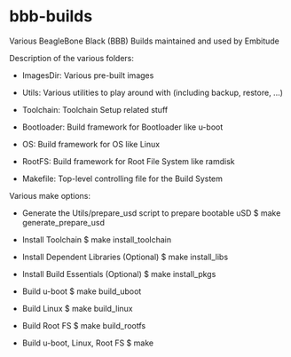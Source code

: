 # bbb-builds
Various BeagleBone Black (BBB) Builds maintained and used by Embitude

Description of the various folders:

+ ImagesDir: Various pre-built images
+ Utils: Various utilities to play around with (including backup, restore, ...)
+ Toolchain: Toolchain Setup related stuff
+ Bootloader: Build framework for Bootloader like u-boot
+ OS: Build framework for OS like Linux
+ RootFS: Build framework for Root File System like ramdisk

+ Makefile: Top-level controlling file for the Build System

Various make options:

+ Generate the Utils/prepare_usd script to prepare bootable uSD
$ make generate_prepare_usd

+ Install Toolchain
$ make install_toolchain

+ Install Dependent Libraries (Optional)
$ make install_libs

+ Install Build Essentials (Optional)
$ make install_pkgs

+ Build u-boot
$ make build_uboot

+ Build Linux
$ make build_linux

+ Build Root FS
$ make build_rootfs

+ Build u-boot, Linux, Root FS
$ make
